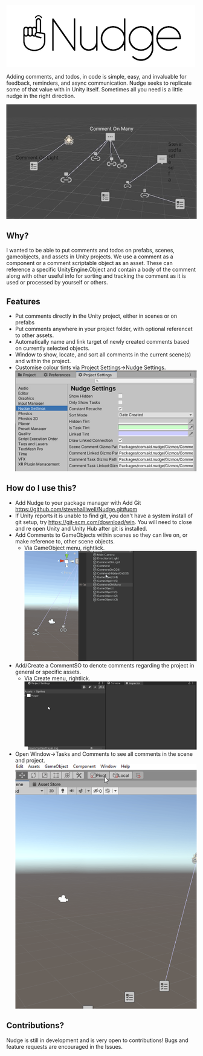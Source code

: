 ![Nudge Logo](Media/nudge_logo.png)

Adding comments, and todos, in code is simple, easy, and invaluable for feedback, reminders, and async communication. Nudge seeks to replicate some of that value with in Unity itself. Sometimes all you need is a little nudge in the right direction.

![Nudge gizmos in a scene](Media/scene_gizmos.jpg)

## Why?
I wanted to be able to put comments and todos on prefabs, scenes, gameobjects, and assets in Unity projects. We use a comment as a component or a comment scriptable object as an asset. These can reference a specific UnityEngine.Object and contain a body of the comment along with other useful info for sorting and tracking the comment as it is used or processed by yourself or others.

## Features
- Put comments directly in the Unity project, either in scenes or on prefabs
- Put comments anywhere in your project folder, with optional referencet to other assets. 
- Automatically name and link target of newly created comments based on currently selected objects.
- Window to show, locate, and sort all comments in the current scene(s) and within the project.
- Customise colour tints via Project Settings->Nudge Settings.
![Nudge Settings](Media/nudge_settings.jpg)

How do I use this?
---
- Add Nudge to your package manager with Add Git https://github.com/stevehalliwell/Nudge.git#upm
 - If Unity reports it is unable to find git, you don't have a system install of git setup, try https://git-scm.com/download/win. You will need to close and re open Unity and Unity Hub after git is installed.
- Add Comments to GameObjects within scenes so they can live on, or make reference to, other scene objects.
	- Via GameObject menu, rightlick.
![adding a scene comment](Media/add_scene_comment.gif)
- Add/Create a CommentSO to denote comments regarding the project in general or specific assets.
	- Via Create menu, rightlick.
![adding a project comment](Media/add_project_comment.gif)
- Open Window->Tasks and Comments to see all comments in the scene and project.
![Open Nudge Menu](Media/open_menu.gif)

Contributions?
---
Nudge is still in development and is very open to contributions! Bugs and feature requests are encouraged in the Issues.
